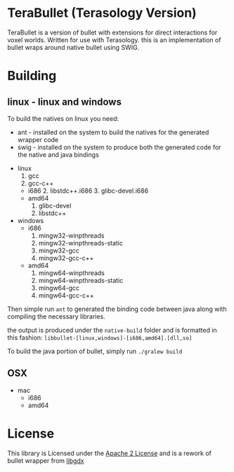 # TeraBullet (Terasology Version)

TeraBullet is a version of bullet with extensions for direct interactions for voxel worlds. Written for use with Terasology. this is an implementation of bullet wraps around native bullet using SWIG.

# Building

## linux - linux and windows

To build the natives on linux you need:

- ant - installed on the system to build the natives for the generated wrapper code
- swig - installed on the system to produce both the generated code for the native and java bindings

* linux
  1. gcc
  2. gcc-c++
  - i686
     2. libstdc++.i686
     3. glibc-devel.i686
  - amd64
    1. glibc-devel
    2. libstdc++
* windows
  - i686
    1. mingw32-winpthreads
    2. mingw32-winpthreads-static
    3. mingw32-gcc
    4. mingw32-gcc-c++
  - amd64
    1. mingw64-winpthreads
    2. mingw64-winpthreads-static
    3. mingw64-gcc
    4. mingw64-gcc-c++

Then simple run ```ant``` to generated the binding code between java along with compiling the necessary libraries. 


the output is produced under the ```native-build``` folder and is formatted in this fashion:
```libbullet-[linux,windows]-[i686,amd64].[dll,so]```



To build the java portion of bullet, simply run ```./gralew build```

## OSX

* mac
  - i686
  - amd64


# License

This library is Licensed under the [Apache 2 License](http://www.apache.org/licenses/LICENSE-2.0.html) and is a rework of bullet wrapper
from [libgdx](https://github.com/libgdx/libgdx)